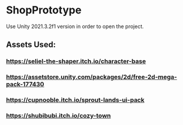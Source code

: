 # ShopPrototype

Use Unity 2021.3.2f1 version in order to open the project.

## Assets Used:
### https://seliel-the-shaper.itch.io/character-base
### https://assetstore.unity.com/packages/2d/free-2d-mega-pack-177430
### https://cupnooble.itch.io/sprout-lands-ui-pack
### https://shubibubi.itch.io/cozy-town

